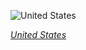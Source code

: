 
![United States](https://www.gstatic.com/prettyearth/assets/full/1841.jpg)

*[United States](https://www.google.com/maps/@40.171397,-76.245289,15z/data=!3m1!1e3)*
